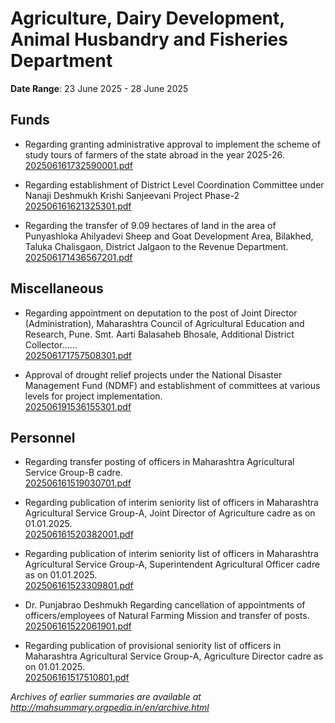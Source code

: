 # Agriculture, Dairy Development, Animal Husbandry and Fisheries Department

**Date Range**: 23 June 2025 - 28 June 2025


## Funds
- Regarding granting administrative approval to implement the scheme of study tours of farmers of the state abroad in the year 2025-26.\
  [202506161732590001.pdf](https://gr.maharashtra.gov.in/Site/Upload/Government%20Resolutions/English/202506161732590001.pdf)

- Regarding establishment of District Level Coordination Committee under Nanaji Deshmukh Krishi Sanjeevani Project Phase-2\
  [202506161621325301.pdf](https://gr.maharashtra.gov.in/Site/Upload/Government%20Resolutions/English/202506161621325301.pdf)

- Regarding the transfer of 9.09 hectares of land in the area of Punyashloka Ahilyadevi Sheep and Goat Development Area, Bilakhed, Taluka Chalisgaon, District Jalgaon to the Revenue Department.\
  [202506171436567201.pdf](https://gr.maharashtra.gov.in/Site/Upload/Government%20Resolutions/English/202506171436567201.pdf)

## Miscellaneous
- Regarding appointment on deputation to the post of Joint Director (Administration), Maharashtra Council of Agricultural Education and Research, Pune. Smt. Aarti Balasaheb Bhosale, Additional District Collector......\
  [202506171757508301.pdf](https://gr.maharashtra.gov.in/Site/Upload/Government%20Resolutions/English/202506171757508301.pdf)

- Approval of drought relief projects under the National Disaster Management Fund (NDMF) and establishment of committees at various levels for project implementation.\
  [202506191536155301.pdf](https://gr.maharashtra.gov.in/Site/Upload/Government%20Resolutions/English/202506191536155301.pdf)

## Personnel
- Regarding transfer posting of officers in Maharashtra Agricultural Service Group-B cadre.\
  [202506161519030701.pdf](https://gr.maharashtra.gov.in/Site/Upload/Government%20Resolutions/English/202506161519030701.pdf)

- Regarding publication of interim seniority list of officers in Maharashtra Agricultural Service Group-A, Joint Director of Agriculture cadre as on 01.01.2025.\
  [202506161520382001.pdf](https://gr.maharashtra.gov.in/Site/Upload/Government%20Resolutions/English/202506161520382001.pdf)

- Regarding publication of interim seniority list of officers in Maharashtra Agricultural Service Group-A, Superintendent Agricultural Officer cadre as on 01.01.2025.\
  [202506161523309801.pdf](https://gr.maharashtra.gov.in/Site/Upload/Government%20Resolutions/English/202506161523309801.pdf)

- Dr. Punjabrao Deshmukh Regarding cancellation of appointments of officers/employees of Natural Farming Mission and transfer of posts.\
  [202506161522061901.pdf](https://gr.maharashtra.gov.in/Site/Upload/Government%20Resolutions/English/202506161522061901....pdf)

- Regarding publication of provisional seniority list of officers in Maharashtra Agricultural Service Group-A, Agriculture Director cadre as on 01.01.2025.\
  [202506161517510801.pdf](https://gr.maharashtra.gov.in/Site/Upload/Government%20Resolutions/English/202506161517510801.pdf)


*Archives of earlier summaries are available at http://mahsummary.orgpedia.in/en/archive.html*